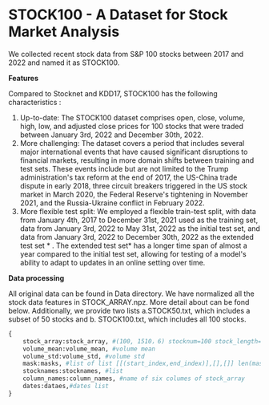 # STOCK100 - A Dataset for Stock Market Analysis

We collected recent stock data from S&P 100 stocks between 2017 and 2022 and named it as STOCK100. 

**Features**

Compared to Stocknet and KDD17, STOCK100 has the following characteristics  :

1. Up-to-date: The STOCK100 dataset comprises open, close, volume, high, low, and adjusted close prices for 100 stocks that were traded between January 3rd, 2022 and December 30th, 2022. 
2. More challenging: The dataset covers a period that includes several major international events that have caused significant disruptions to financial markets, resulting in more domain shifts between training and test sets. These events include but are not limited to the Trump administration's tax reform at the end of 2017, the US-China trade dispute in early 2018, three circuit breakers triggered in the US stock market in March 2020, the Federal Reserve's tightening in November 2021, and the Russia-Ukraine conflict in February 2022.
3. More flexible test split: We employed a flexible train-test split, with data from January 4th, 2017 to December 31st, 2021 used as the training set, data from January 3rd, 2022 to May 31st, 2022 as the initial test set, and data from January 3rd, 2022 to December 30th, 2022 as the extended test set * . The extended test set* has a longer time span of almost a year compared to the initial test set, allowing for testing of a model's ability to adapt to updates in an online setting over time.

**Data processing**

All original data can be found in Data directory. We have normalized all the stock data features in STOCK_ARRAY.npz. More detail about can be fond below.  Additionally, we provide two lists a.STOCK50.txt, which includes a subset of 50 stocks and b. STOCK100.txt, which includes all 100 stocks.

```python
{
    stock_array:stock_array, #(100, 1510，6) stocknum=100 stock_length=1510 normalized_feature=6 
	volume_mean:volume_mean, #volume mean
	volume_std:volume_std, #volume std
	mask:masks, #list of list [[(start_index,end_index)],[],[]] len(masks)=stocknum
    stocknames:stocknames, #list
    column_names:column_names, #name of six columes of stock_array
    dates:dataes,#dates list
}
```
